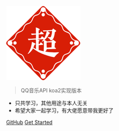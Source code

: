 
<img class='logo' src='./chao.png' alt='chao' />

> QQ音乐API koa2实现版本

* 只共学习，其他用途与本人无关
* 希望大家一起学习，有大佬愿意带我更好了

[GitHub](https://github.com/rain120/q-music)
[Get Started](#qqmusicapi)